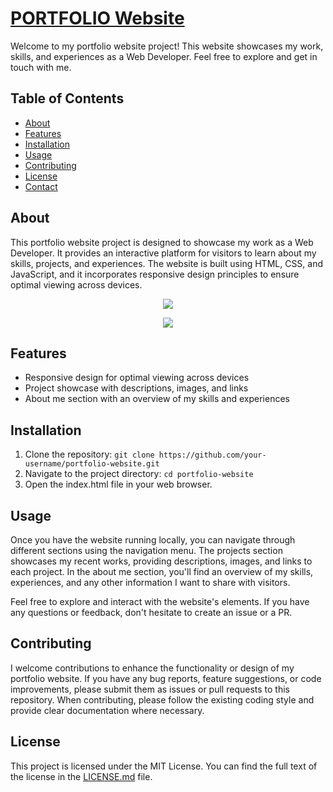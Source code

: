 # [PORTFOLIO Website](www.elbaymalik.site)


Welcome to my portfolio website project! This website showcases my work, skills, and experiences as a Web Developer. Feel free to explore and get in touch with me.

## Table of Contents
- [About](#about)
- [Features](#features)
- [Installation](#installation)
- [Usage](#usage)
- [Contributing](#contributing)
- [License](#license)
- [Contact](#contact)

## About
This portfolio website project is designed to showcase my work as a Web Developer. It provides an interactive platform for visitors to learn about my skills, projects, and experiences. The website is built using HTML, CSS, and JavaScript, and it incorporates responsive design principles to ensure optimal viewing across devices.

<p align="center">
    <img src="https://github.com/EleoXDA/portfolio/assets/27622683/3cf999d9-fd07-425a-a566-6f40298b2aae">
</p>
<p align="center">
    <img src="https://github.com/EleoXDA/portfolio/assets/27622683/9dfe5002-a8f6-4e23-b09f-5ceeba756552">
</p>

## Features
- Responsive design for optimal viewing across devices
- Project showcase with descriptions, images, and links
- About me section with an overview of my skills and experiences

## Installation
1. Clone the repository: `git clone https://github.com/your-username/portfolio-website.git`
2. Navigate to the project directory: `cd portfolio-website`
3. Open the index.html file in your web browser.

## Usage
Once you have the website running locally, you can navigate through different sections using the navigation menu. The projects section showcases my recent works, providing descriptions, images, and links to each project. In the about me section, you'll find an overview of my skills, experiences, and any other information I want to share with visitors.

Feel free to explore and interact with the website's elements. If you have any questions or feedback, don't hesitate to create an issue or a PR.

## Contributing
I welcome contributions to enhance the functionality or design of my portfolio website. If you have any bug reports, feature suggestions, or code improvements, please submit them as issues or pull requests to this repository. When contributing, please follow the existing coding style and provide clear documentation where necessary.

## License
This project is licensed under the MIT License. You can find the full text of the license in the [LICENSE.md](LICENSE.md) file.
